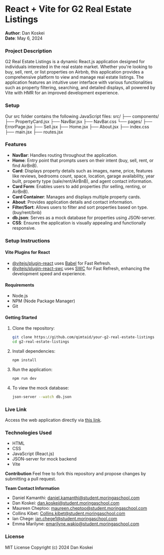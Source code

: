 # React + Vite for G2 Real Estate Listings

**Author**: Dan Koskei  
**Date**: May 6, 2024

### Project Description
G2 Real Estate Listings is a dynamic React.js application designed for individuals interested in the real estate market. Whether you're looking to buy, sell, rent, or list properties on Airbnb, this application provides a comprehensive platform to view and manage real estate listings. The application features an intuitive user interface with various functionalities such as property filtering, searching, and detailed displays, all powered by Vite with HMR for an improved development experience.

### Setup
Our src folder contains the following JavaScript files:
src/
├── components/
    ├── PropertyCard.jsx
    ├── NavBar.jsx
    ├── NavBar.css
└── pages/
    ├── ErrorPage.jsx
    ├── Sell.jsx
    ├── Home.jsx
    ├── About.jsx
├── index.css
├── main.jsx
├── routes.jsx

### Features

- **NavBar**: Handles routing throughout the application.
- **Home**: Entry point that prompts users on their intent (buy, sell, rent, or find AirBnB).
- **Card**: Displays property details such as images, name, price, features like reviews, bedrooms count, space, location, garage availability, year built, property type (sale/rent/AirBnB), and agent contact information.
- **Card Form**: Enables users to add properties (for selling, renting, or AirBnB).
- **Card Container**: Manages and displays multiple property cards.
- **About**: Provides application details and contact information.
- **Filter/Sort**: Allows users to filter and sort properties based on  type.(buy/rent/bnb)
- **db.json**: Serves as a mock database for properties using JSON-server.
- **CSS**: Ensures the application is visually appealing and functionally responsive.

### Setup Instructions

#### Vite Plugins for React
- [@vitejs/plugin-react](https://github.com/vitejs/vite-plugin-react/blob/main/packages/plugin-react/README.md) uses [Babel](https://babeljs.io/) for Fast Refresh.
- [@vitejs/plugin-react-swc](https://github.com/vitejs/vite-plugin-react-swc) uses [SWC](https://swc.rs/) for Fast Refresh, enhancing the development speed and experience.

#### Requirements
- Node.js
- NPM (Node Package Manager)
- Git

#### Getting Started
1. Clone the repository:
   ```bash
   git clone https://github.com/qimtaid/your-g2-real-estate-listings
   cd g2-real-estate-listings
   ```

2. Install dependencies:
   ```bash
   npm install
   ```

3. Run the application:
   ```bash
   npm run dev
   ```

4. To view the mock database:
   ```bash
   json-server --watch db.json
   ```

### Live Link
Access the web application directly via [this link](https://g2-real-estate-listings-e3tn.vercel.app/).

### Technologies Used
- HTML
- CSS
- JavaScript (React.js)
- JSON-server for mock backend
- Vite

**Contribution**
Feel free to fork this repository and propose changes by submitting a pull request.

**Team Contact Information**
- Daniel Kamanthi: [daniel.kamanthi@student.moringaschool.com](mailto:daniel.kamanthi@student.moringaschool.com)
- Dan Koskei: [dan.koskei@student.moringaschool.com](mailto:dan.koskei@student.moringaschool.com)
- Maureen Cheptoo: [maureen.cheptoo@student.moringaschool.com](mailto:maureen.cheptoo@student.moringaschool.com)
- Collins Kibet: [Collins.kibet@student.moringaschool.com](mailto:Collins.kibet@student.moringaschool.com)
- Ian Chege: [ian.chege1@student.moringaschool.com](mailto:ian.chege1@student.moringaschool.com)
- Emma Marilyne: [emarilyne.wakio@student.moringaschool.com](mailto:emarilyne.wakio@student.moringaschool.com)

### License
MIT License Copyright (c) 2024 Dan Koskei

